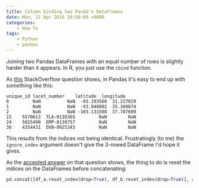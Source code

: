 ```yaml
---
title: Column binding two Panda's Dataframes
date: Mon, 11 Apr 2016 20:56:00 +0000
categories: 
    - How To
tags:
    - Python
    - pandas
---
```

Joining two Pandas DataFrames with an equal number of rows is slightly harder
than it appears. In R, you just use the `cbind` function.

As [this](http://stackoverflow.com/questions/33088010/pandas-column-bind-cbind-two-data-frames) StackOverflow question shows, in Pandas it's easy to
end up with something like this:

    
    
```
unique_id lacet_number    latitude  longitude
0         NaN          NaN  -93.193560  31.217029
1         NaN          NaN  -93.948082  35.360874
2         NaN          NaN -103.131508  37.787609
15    5570613  TLA-0138365         NaN        NaN
24    5025490  EMP-0138757         NaN        NaN
36    4354431  DXN-0025343         NaN        NaN
```

This results from the indices not being identical. Frustratingly (to me) the
`ignore_index` argument doesn't give the 3-rowed DataFrame I'd hope it gives.

As the [accepted answer](http://stackoverflow.com/a/33088410/982745) on that
question shows, the thing to do is reset the indices on the DataFrames before
concatenating:

    
```python    
pd.concat([df_a.reset_index(drop=True), df_b.reset_index(drop=True)], axis=1)
```
